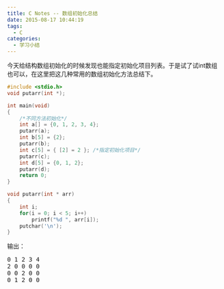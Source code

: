 ```yaml
---
title: C Notes -- 数组初始化总结
date: 2015-08-17 10:44:19
tags:
  - C
categories:
  - 学习小结
---
```


今天给结构数组初始化的时候发现也能指定初始化项目列表。于是试了试int数组也可以，在这里把这几种常用的数组初始化方法总结下。
``` C
#include <stdio.h>
void putarr(int *);

int main(void)
{
    /*不同方法初始化*/
    int a[] = {0, 1, 2, 3, 4};
    putarr(a);
    int b[5] = {2};
    putarr(b);
    int c[5] = { [2] = 2 }; /*指定初始化项目*/
    putarr(c);
    int d[5] = {0, 1, 2};
    putarr(d);
    return 0;
}

void putarr(int * arr)
{
    int i;
    for(i = 0; i < 5; i++)
        printf("%d ", arr[i]);
    putchar('\n');
}
```

输出：
<pre>
0 1 2 3 4
2 0 0 0 0
0 0 2 0 0
0 1 2 0 0
</pre>
